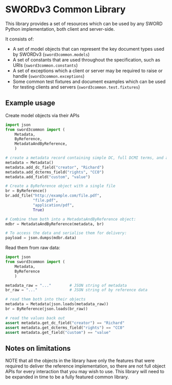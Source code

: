 # SWORDv3 Common Library

This library provides a set of resources which can be used by any SWORD Python implementation, both client and server-side.

It consists of:

* A set of model objects that can represent the key document types used by SWORDv3 (`sword3common.models`)
* A set of constants that are used throughout the specification, such as URIs (`sword3common.constants`)
* A set of exceptions which a client or server may be required to raise or handle (`sword3common.exceptions`)
* Some common test fixtures and document examples which can be used for testing clients and servers (`sword3common.test.fixtures`)

## Example usage

Create model objects via their APIs

```python
import json
from sword3common import (
    Metadata, 
    ByReference, 
    MetadataAndByReference, 
    )

# create a metadata record containing simple DC, full DCMI terms, and a custom field
metadata = Metadata()
metadata.add_dc_field("creator", "Richard")
metadata.add_dcterms_field("rights", "CC0")
metadata.add_field("custom", "value")

# Create a ByReference object with a single file
br = ByReference()
br.add_file("http://example.com/file.pdf",
            "file.pdf",
            "application/pdf",
            True)

# Combine them both into a MetadataAndByReference object:
mdbr = MetadataAndByReference(metadata, br)

# To access the data and serialise them for delivery:
payload = json.dumps(mdbr.data)
```

Read them from raw data:

```python
import json
from sword3common import (
    Metadata, 
    ByReference 
    )

metadata_raw = "..."        # JSON string of metadata
br_raw = "..."              # JSON string of by reference data

# read them both into their objects
metadata = Metadata(json.loads(metadata_raw))
br = ByReference(json.loads(br_raw))

# read the values back out
assert metadata.get_dc_field("creator") == "Richard"
assert metadata.get_dcterms_field("rights") == "CC0"
assert metadata.get_field("custom") == "value"
```

## Notes on limitations

NOTE that all the objects in the library have only the features that were required to deliver the reference
implementation, so there are not full object APIs for every interaction that you may wish to use.  This library
will need to be expanded in time to be a fully featured common library. 
